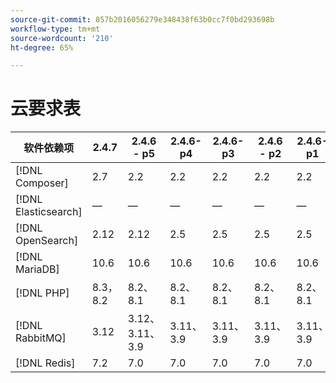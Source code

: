 ```yaml
---
source-git-commit: 857b2016056279e348438f63b0cc7f0bd293698b
workflow-type: tm+mt
source-wordcount: '210'
ht-degree: 65%

---
```

# 云要求表

<table style="table-layout:auto">
  <thead>
    <tr>
      <th>
        软件依赖项
      </th>
      <th>2.4.7</th>
      <th>2.4.6 - p5</th>
      <th>2.4.6-p4</th>
      <th>2.4.6-p3</th>
      <th>2.4.6 - p2</th>
      <th>2.4.6-p1</th>
      <th>2.4.6</th>
      <th>2.4.5-p7</th>
      <th>2.4.5-p6</th>
      <th>2.4.5-p5</th>
      <th>2.4.5-p4</th>
      <th>2.4.5-p3</th>
      <th>2.4.5 - p2</th>
      <th>2.4.5-p1</th>
      <th>2.4.5</th>
      <th>2.4.4-p8</th>
      <th>2.4.4-p7</th>
      <th>2.4.4-p6</th>
      <th>2.4.4 - p5</th>
      <th>2.4.4-p4</th>
      <th>2.4.4 - p3</th>
      <th>2.4.4 - p2</th>
      <th>2.4.4-p1</th>
      <th>2.4.4</th>
      <th>2.4.3-p3</th>
      <th>2.4.2 - p2</th>
    </tr>
  </thead>
  <tbody>
    <tr>
      <td><span class="uicontrol">[!DNL Composer]</span></td>
      <td>
            2.7
      </td>
      <td>
            2.2
      </td>
      <td>
            2.2
      </td>
      <td>
            2.2
      </td>
      <td>
            2.2
      </td>
      <td>
            2.2
      </td>
      <td>
            2.2
      </td>
      <td>
            2.2
      </td>
      <td>
            2.2
      </td>
      <td>
            2.2
      </td>
      <td>
            2.2
      </td>
      <td>
            2.2
      </td>
      <td>
            2.2
      </td>
      <td>
            2.2
      </td>
      <td>
            2.2
      </td>
      <td>
            2.2
      </td>
      <td>
            2.2
      </td>
      <td>
            2.2
      </td>
      <td>
            2.2
      </td>
      <td>
            2.2
      </td>
      <td>
            2.2
      </td>
      <td>
            2.1
      </td>
      <td>
            2.1
      </td>
      <td>
            2.1
      </td>
      <td>
            1
      </td>
      <td>
            1
      </td>
    </tr>
    <tr>
      <td><span class="uicontrol">[!DNL Elasticsearch]</span></td>
      <td>
          —
      </td>
      <td>
          —
      </td>
      <td>
          —
      </td>
      <td>
          —
      </td>
      <td>
          —
      </td>
      <td>
          —
      </td>
      <td>
          —
      </td>
      <td>
          —
      </td>
      <td>
          —
      </td>
      <td>
          —
      </td>
      <td>
          —
      </td>
      <td>
          —
      </td>
      <td>
          —
      </td>
      <td>
          —
      </td>
      <td>
          —
      </td>
      <td>
          —
      </td>
      <td>
          —
      </td>
      <td>
          —
      </td>
      <td>
          —
      </td>
      <td>
          —
      </td>
      <td>
          —
      </td>
      <td>
          —
      </td>
      <td>
          —
      </td>
      <td>
          —
      </td>
      <td>
          —
      </td>
      <td>
            7.9
      </td>
    </tr>
    <tr>
      <td><span class="uicontrol">[!DNL OpenSearch]</span></td>
      <td>
            2.12
      </td>
      <td>
            2.12
      </td>
      <td>
            2.5
      </td>
      <td>
            2.5
      </td>
      <td>
            2.5
      </td>
      <td>
            2.5
      </td>
      <td>
            2.5
      </td>
      <td>
            1.3
      </td>
      <td>
            1.2
      </td>
      <td>
            1.2
      </td>
      <td>
            1.2
      </td>
      <td>
            1.2
      </td>
      <td>
            1.2
      </td>
      <td>
            1.2
      </td>
      <td>
            1.2
      </td>
      <td>
            1.3
      </td>
      <td>
            1.2
      </td>
      <td>
            1.2
      </td>
      <td>
            1.2
      </td>
      <td>
            1.2
      </td>
      <td>
            1.2
      </td>
      <td>
            1.2
      </td>
      <td>
            1.2
      </td>
      <td>
            1.2
      </td>
      <td>
            1.2
      </td>
      <td>
          —
      </td>
    </tr>
    <tr>
      <td><span class="uicontrol">[!DNL MariaDB]</span></td>
      <td>
            10.6
      </td>
      <td>
            10.6
      </td>
      <td>
            10.6
      </td>
      <td>
            10.6
      </td>
      <td>
            10.6
      </td>
      <td>
            10.6
      </td>
      <td>
            10.6
      </td>
      <td>
            10.4
      </td>
      <td>
            10.4
      </td>
      <td>
            10.4
      </td>
      <td>
            10.4
      </td>
      <td>
            10.4
      </td>
      <td>
            10.4
      </td>
      <td>
            10.4
      </td>
      <td>
            10.4
      </td>
      <td>
            10.4
      </td>
      <td>
            10.4
      </td>
      <td>
            10.4
      </td>
      <td>
            10.4
      </td>
      <td>
            10.4
      </td>
      <td>
            10.4
      </td>
      <td>
            10.4
      </td>
      <td>
            10.4
      </td>
      <td>
            10.4
      </td>
      <td>
            10.4
      </td>
      <td>
            10.4
      </td>
    </tr>
    <tr>
      <td><span class="uicontrol">[!DNL PHP]</span></td>
      <td>
            8.3， 8.2
      </td>
      <td>
            8.2、8.1
      </td>
      <td>
            8.2、8.1
      </td>
      <td>
            8.2、8.1
      </td>
      <td>
            8.2、8.1
      </td>
      <td>
            8.2、8.1
      </td>
      <td>
            8.2、8.1
      </td>
      <td>
            8.1
      </td>
      <td>
            8.1
      </td>
      <td>
            8.1
      </td>
      <td>
            8.1
      </td>
      <td>
            8.1
      </td>
      <td>
            8.1
      </td>
      <td>
            8.1
      </td>
      <td>
            8.1
      </td>
      <td>
            8.1
      </td>
      <td>
            8.1
      </td>
      <td>
            8.1
      </td>
      <td>
            8.1
      </td>
      <td>
            8.1
      </td>
      <td>
            8.1
      </td>
      <td>
            8.1
      </td>
      <td>
            8.1
      </td>
      <td>
            8.1
      </td>
      <td>
            7.4
      </td>
      <td>
            7.4
      </td>
    </tr>
    <tr>
      <td><span class="uicontrol">[!DNL RabbitMQ]</span></td>
      <td>
            3.12
      </td>
      <td>
            3.12、3.11、3.9
      </td>
      <td>
            3.11、3.9
      </td>
      <td>
            3.11、3.9
      </td>
      <td>
            3.11、3.9
      </td>
      <td>
            3.11、3.9
      </td>
      <td>
            3.11、3.9
      </td>
      <td>
            3.11、3.9
      </td>
      <td>
            3.11、3.9
      </td>
      <td>
            3.11、3.9
      </td>
      <td>
            3.11、3.9
      </td>
      <td>
            3.11、3.9
      </td>
      <td>
            3.9
      </td>
      <td>
            3.9
      </td>
      <td>
            3.9
      </td>
      <td>
            3.9
      </td>
      <td>
            3.9
      </td>
      <td>
            3.9
      </td>
      <td>
            3.9
      </td>
      <td>
            3.9
      </td>
      <td>
            3.9
      </td>
      <td>
            3.9
      </td>
      <td>
            3.9
      </td>
      <td>
            3.9
      </td>
      <td>
            3.8
      </td>
      <td>
            3.8
      </td>
    </tr>
    <tr>
      <td><span class="uicontrol">[!DNL Redis]</span></td>
      <td>
            7.2
      </td>
      <td>
            7.0
      </td>
      <td>
            7.0
      </td>
      <td>
            7.0
      </td>
      <td>
            7.0
      </td>
      <td>
            7.0
      </td>
      <td>
            7.0
      </td>
      <td>
            7.0
      </td>
      <td>
            6.2
      </td>
      <td>
            6.2
      </td>
      <td>
            6.2
      </td>
      <td>
            6.2
      </td>
      <td>
            6.2
      </td>
      <td>
            6.2
      </td>
      <td>
            6.2
      </td>
      <td>
            7.0
      </td>
      <td>
            6.2
      </td>
      <td>
            6.2
      </td>
      <td>
            6.2
      </td>
      <td>
            6.2
      </td>
      <td>
            6.2
      </td>
      <td>
            6.2
      </td>
      <td>
            6.2
      </td>
      <td>
            6.2
      </td>
      <td>
            6.0
      </td>
      <td>
            6.0
      </td>
    </tr>
  </tbody>
</table>
